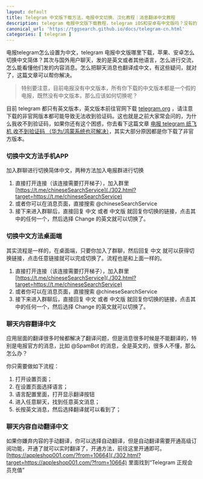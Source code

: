 ```yaml
---
layout: default
title: Telegram 中文版下载方法，电报中文切换、汉化教程｜消息翻译中文教程
description: telegram 电报中文版下载教程，telegram iOS和安卓有中文版吗？没有的话怎么切換中文，电报中文版，telegram翻译桌面版，电报没有中文的解决教程，电报怎么翻译成中文教程，Telegram 翻译桌面版，电报切换中文教程，切换简体中文教程。
canonical_url: 'https://tggsearch.github.io/docs/telegram-cn.html'
categories: [ telegram ]
---
```

电报telegram怎么设置为中文，telegram 电报中文版哪里下载，苹果、安卓怎么切换中文简体？其次与国外用户聊天，发的是英文或者其他语言，怎么进行交流，怎么能看懂他们发的内容消息。怎么把聊天消息也翻译成中文，有这些疑问，就对了，这篇文章可以帮你解决。

> 特别要注意，目前电报没有中文版本，所有你下载的中文版本都是一个假的电报，既然没有中文版本，那么应该如何切换呢？

目前 telegram 都只有英文版本，英文版本前往官网下载 [telegram.org](https://telegram.org) ，请注意下载的非官网版本都可能导致无法收到验证码。这也就是之前大家常会问的，为什么我收不到验证码，如果你还有这个困惑，你去看下这篇文章 [电报 telegram 纸飞机 收不到验证码 （华为/鸿蒙系统也可解决）](./telegram-no-sms-code.html)，其实大部分原因都是你下载了非官方版本。

### 切换中文方法手机APP

加入群聊进行切换简体中文，两种方法加入电报群进行切换

1. 直接打开连接（该连接需要打开梯子），加入群里 [https://t.me/chineseSearchService](./302.html?target=https://t.me/chineseSearchService)
2. 或者你可以在消息页面，直接搜索 @chineseSearchService
3. 接下来进入群聊后，直接回复 中文 或者 中文版 就回复你切换的链接，点击其中的任何一个，然后选择 Change 的英文就可以切换了。 

### 切换中文方法桌面端

其实流程是一样的，在桌面端，只要你加入了群聊，然后回复 中文 就可以获得切换链接，点击任意链接就可以完成切换了。流程也是和上面一样的。

1. 直接打开连接（该连接需要打开梯子），加入群里 [https://t.me/chineseSearchService](./302.html?target=https://t.me/chineseSearchService)
2. 或者你可以在消息页面，直接搜索 @chineseSearchService
3. 接下来进入群聊后，直接回复 中文 或者 中文版 就回复你切换的链接，点击其中的任何一个，然后选择 Change 的英文就可以切换了。 

### 聊天内容翻译中文
应用层面的翻译很多时候都解决了翻译问题，但是消息很多时候是不能翻译的，特别是电报官方的消息，比如 @SpamBot 的消息，全是英文的，很多人不懂，那么怎么办？

你只需要做如下流程：

1. 打开设置页面；
2. 在设置页面选择语言；
3. 语言配置里面，打开显示翻译按钮
4. 进入任意聊天，找到任意英文消息；
5. 长按英文消息，然后选择翻译就可以看到了；

### 聊天内容自动翻译中文
如果你嫌弃内容的手动翻译，你可以选择自动翻译，但是自动翻译需要开通高级订阅功能，开通了就可以实时翻译了，开通方法，前往这里开通即可。
[https://appleshop001.com/?from=10664](./302.html?target=https://appleshop001.com/?from=10664)
里面找到“Telegram 正规会员充值”
